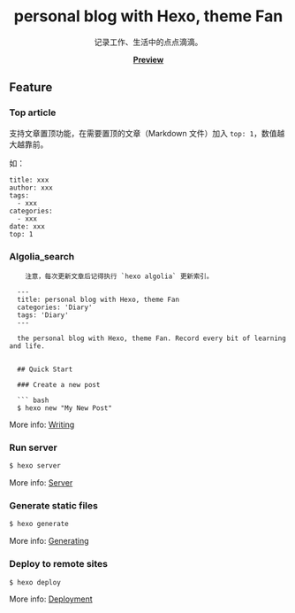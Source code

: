 <h1 align="center">personal blog with Hexo, theme Fan</h1>
<p align="center">记录工作、生活中的点点滴滴。</p>
<p align="center"><a href="https://thefirstsunday.github.io/"><b>Preview</b></a></p>

## Feature

### Top article

支持文章置顶功能，在需要置顶的文章（Markdown 文件）加入 `top: 1`，数值越大越靠前。

如：
```
title: xxx
author: xxx
tags:
  - xxx
categories:
  - xxx
date: xxx
top: 1
```

### Algolia_search
```
    注意，每次更新文章后记得执行 `hexo algolia` 更新索引。
```

```
  ---
  title: personal blog with Hexo, theme Fan
  categories: 'Diary'
  tags: 'Diary'
  ---

  the personal blog with Hexo, theme Fan. Record every bit of learning and life.


  ## Quick Start

  ### Create a new post

  ``` bash
  $ hexo new "My New Post"
  ```

  More info: [Writing](https://hexo.io/docs/writing.html)

  ### Run server

  ``` bash
  $ hexo server
  ```

  More info: [Server](https://hexo.io/docs/server.html)

  ### Generate static files

  ``` bash
  $ hexo generate
  ```

  More info: [Generating](https://hexo.io/docs/generating.html)

  ### Deploy to remote sites

  ``` bash
  $ hexo deploy
  ```

  More info: [Deployment](https://hexo.io/docs/one-command-deployment.html)

```

